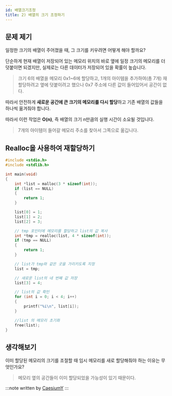 ```yaml
---
id: 배열크기조정
title: 2) 배열의 크기 조정하기
---
```


## 문제 제기

일정한 크기의 배열이 주어졌을 때, 그 크기를 키우려면 어떻게 해야 할까요?

단순하게 현재 배열이 저장되어 있는 메모리 위치의 바로 옆에 일정 크기의 메모리를 더 덧붙이면 되겠지만, 실제로는 다른 데이터가 저장되어 있을 확률이 높습니다.

> 크기 6의 배열을 메모리 0x1~6에 할당하고, 1개의 아이템을 추가하여(총 7개) 재할당하려고 옆에 덧붙이려고 했으나 0x7 주소에 다른 값이 들어있어서 공간이 없다.

따라서 안전하게 **새로운 공간에 큰 크기의 메모리를 다시 할당**하고 기존 배열의 값들을 하나씩 옮겨줘야 합니다.

따라서 이런 작업은 **O(n)**, 즉 배열의 크기 n만큼의 실행 시간이 소요될 것입니다.

> 7개의 아이템이 들어갈 메모리 주소를 찾아서 그쪽으로 옮깁니다.

## Realloc을 사용하여 재할당하기

```c
#include <stdio.h>
#include <stdlib.h>

int main(void)
{
    int *list = malloc(3 * sizeof(int));
    if (list == NULL)
    {
        return 1;
    }

    list[0] = 1;
    list[1] = 2;
    list[2] = 3;

    // tmp 포인터에 메모리를 할당하고 list의 값 복사
    int *tmp = realloc(list, 4 * sizeof(int));
    if (tmp == NULL)
    {
        return 1;
    }

    // list가 tmp와 같은 곳을 가리키도록 지정
    list = tmp;

    // 새로운 list의 네 번째 값 저장
    list[3] = 4;

    // list의 값 확인
    for (int i = 0; i < 4; i++)
    {
        printf("%i\n", list[i]);
    }

    //list 의 메모리 초기화
    free(list);
}
```

## 생각해보기

이미 할당된 메모리의 크기를 조절할 때 임시 메모리를 새로 할당해줘야 하는 이유는 무엇인가요?

> 메모리 옆의 공간들이 이미 할당되었을 가능성이 있기 때문이다.

:::note
written by [CaesiumY](https://github.com/CaesiumY)
:::
